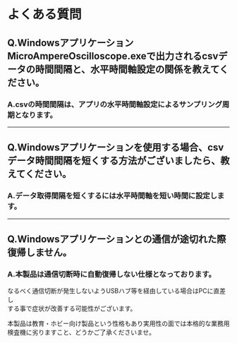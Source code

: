 # よくある質問

## Q.WindowsアプリケーションMicroAmpereOscilloscope.exeで出力されるcsvデータの時間間隔と、水平時間軸設定の関係を教えてください。 

### A.csvの時間間隔は、アプリの水平時間軸設定によるサンプリング周期となります。 

---

## Q.Windowsアプリケーションを使用する場合、csvデータ時間間隔を短くする方法がございましたら、教えてください。 

### A.データ取得間隔を短くするには水平時間軸を短い時間に設定します。 

---

## Q.Windowsアプリケーションとの通信が途切れた際復帰しません。

### A.本製品は通信切断時に自動復帰しない仕様となっております。

なるべく通信切断が発生しないようUSBハブ等を経由している場合はPCに直差し  
する事で症状が改善する可能性がございます。  

本製品は教育・ホビー向け製品という性格もあり実用性の面では本格的な業務用検査機に劣りますこと、どうかご了承くださいませ。  



